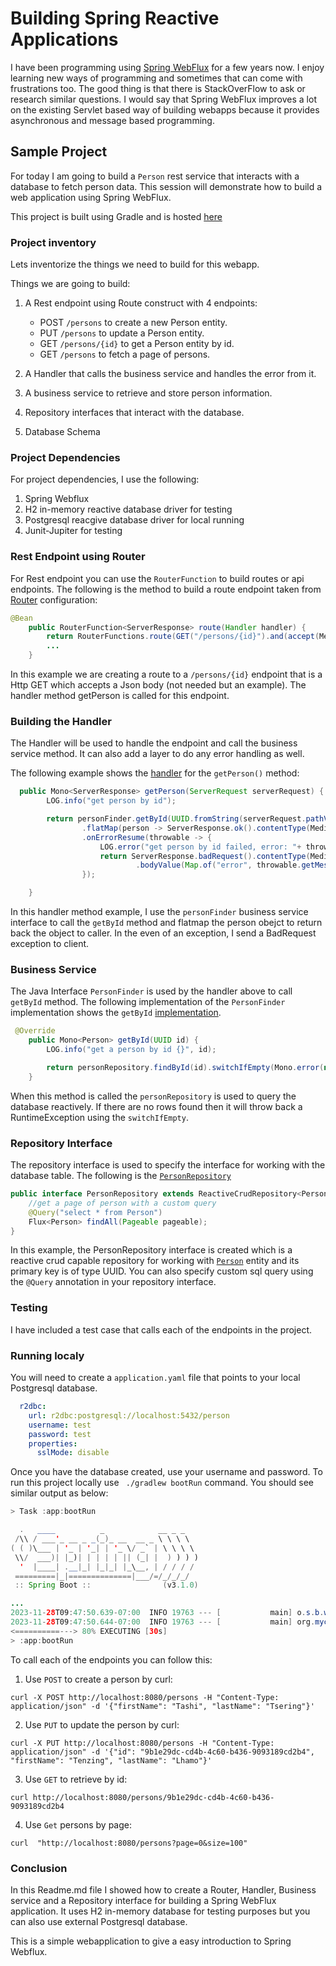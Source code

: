 # Building Spring Reactive Applications
I have been programming using [Spring WebFlux](https://docs.spring.io/spring-framework/reference/web/webflux.html) for a few years now.  I enjoy learning new ways of programming and sometimes that can come with frustrations too.  The good thing is that there is StackOverFlow to ask  or research similar questions.  I would say that Spring WebFlux improves a lot on the existing Servlet based way of building webapps because it provides asynchronous and message based programming.

## Sample Project
For today I am going to build a `Person` rest service that interacts with a database to fetch person data.  This session will demonstrate how to build a web application using Spring WebFlux.

This project is built using Gradle and is hosted [here](git@github.com:sonamsamdupkhangsar/person.git)

### Project inventory
Lets inventorize the things we need to build for this webapp.

Things we are going to build:

1. A Rest endpoint using Route construct with 4 endpoints:
    * POST `/persons` to create a new Person entity.
    * PUT `/persons` to update a Person entity.
    * GET `/persons/{id}` to get a Person entity by id.
    * GET `/persons` to fetch a page of persons.

2. A Handler that calls the business service and handles the error from it.
3. A business service to retrieve and store person information.
4. Repository interfaces that interact with the database.
5. Database Schema


### Project Dependencies

For project dependencies, I use the following: 
1. Spring Webflux 
2. H2 in-memory reactive database driver for testing
3. Postgresql reacgive database driver for local running
4. Junit-Jupiter for testing



### Rest Endpoint using Router
For Rest endpoint you can use the `RouterFunction` to build routes or api endpoints.  The following is the method to build a route endpoint taken from [Router](https://github.com/sonamsamdupkhangsar/person/blob/96e55aeba571c8cbe0b9391912f39ca544636ee1/app/src/main/java/org/mycompany/Router.java#L21) configuration:

```java
@Bean
    public RouterFunction<ServerResponse> route(Handler handler) {
        return RouterFunctions.route(GET("/persons/{id}").and(accept(MediaType.APPLICATION_JSON)), handler::getPerson)
        ...
    }
```

In this example we are creating a route to a `/persons/{id}` endpoint that is a Http GET which accepts a Json body (not needed but an example).  The handler method getPerson is called for this endpoint.  

### Building the Handler
The Handler will be used to handle the endpoint and call the business service method.  It can also add a layer to do any error handling as well.

The following example shows the [handler](https://github.com/sonamsamdupkhangsar/person/blob/96e55aeba571c8cbe0b9391912f39ca544636ee1/app/src/main/java/org/mycompany/Handler.java#L26) for the `getPerson()` method:

```java
  public Mono<ServerResponse> getPerson(ServerRequest serverRequest) {
        LOG.info("get person by id");

        return personFinder.getById(UUID.fromString(serverRequest.pathVariable("id")))
                .flatMap(person -> ServerResponse.ok().contentType(MediaType.APPLICATION_JSON).bodyValue(person))
                .onErrorResume(throwable -> {
                    LOG.error("get person by id failed, error: "+ throwable.getMessage());
                    return ServerResponse.badRequest().contentType(MediaType.APPLICATION_JSON)
                            .bodyValue(Map.of("error", throwable.getMessage()));
                });

    }
```
In this handler method example, I use the `personFinder` business service interface to call the `getById` method and flatmap the person obejct to return back the object to caller.  In the even of an exception, I send a BadRequest exception to client.

### Business Service 
The Java Interface `PersonFinder` is used by the handler above to call `getById` method.
The following implementation of the `PersonFinder` implementation shows the `getById` [implementation](https://github.com/sonamsamdupkhangsar/person/blob/96e55aeba571c8cbe0b9391912f39ca544636ee1/app/src/main/java/org/mycompany/SimplePersonFinder.java#L22C4-L28C1).

```java
 @Override
    public Mono<Person> getById(UUID id) {
        LOG.info("get a person by id {}", id);

        return personRepository.findById(id).switchIfEmpty(Mono.error(new RuntimeException("No person with id: "+ id)));
    }
```
When this method is called the `personRepository` is used to query the database reactively.  If there are no rows found then it will throw back a RuntimeException using the `switchIfEmpty`.  


### Repository Interface
The repository interface is used to specify the interface for working with the database table. 
The following is the [`PersonRepository`](https://github.com/sonamsamdupkhangsar/person/blob/96e55aeba571c8cbe0b9391912f39ca544636ee1/app/src/main/java/org/mycompany/db/repo/PersonRepository.java#L10C1-L14C2)

```java
public interface PersonRepository extends ReactiveCrudRepository<Person, UUID> {
    //get a page of person with a custom query
    @Query("select * from Person")
    Flux<Person> findAll(Pageable pageable);
}
```

In this example, the PersonRepository interface is created which is a reactive crud capable repository for working with [`Person`](https://github.com/sonamsamdupkhangsar/person/blob/96e55aeba571c8cbe0b9391912f39ca544636ee1/app/src/main/java/org/mycompany/db/repo/Person.java#L9) entity and its primary key is of type UUID.
You can also specify custom sql query using the `@Query` annotation in your repository interface.

### Testing
I have included a test case that calls each of the endpoints in the project.

### Running localy
You will need to create a `application.yaml` file that points to your local Postgresql database.
```yaml
  r2dbc:
    url: r2dbc:postgresql://localhost:5432/person
    username: test
    password: test
    properties:
      sslMode: disable
```
Once you have the database created, use your username and password.
To run this project locally use ` ./gradlew bootRun` command.  You should see similar output as below:
```java
> Task :app:bootRun

  .   ____          _            __ _ _
 /\\ / ___'_ __ _ _(_)_ __  __ _ \ \ \ \
( ( )\___ | '_ | '_| | '_ \/ _` | \ \ \ \
 \\/  ___)| |_)| | | | | || (_| |  ) ) ) )
  '  |____| .__|_| |_|_| |_\__, | / / / /
 =========|_|==============|___/=/_/_/_/
 :: Spring Boot ::                (v3.1.0)

...
2023-11-28T09:47:50.639-07:00  INFO 19763 --- [           main] o.s.b.web.embedded.netty.NettyWebServer  : Netty started on port 8080
2023-11-28T09:47:50.644-07:00  INFO 19763 --- [           main] org.mycompany.MySpringApplication        : Started MySpringApplication in 2.24 seconds (process running for 2.599)
<==========---> 80% EXECUTING [30s]
> :app:bootRun
```

To call each of the endpoints you can follow this:

1. Use `POST` to create a person by curl: 
```
curl -X POST http://localhost:8080/persons -H "Content-Type: application/json" -d '{"firstName": "Tashi", "lastName": "Tsering"}'
``` 

2. Use `PUT` to update the person by curl: 
```
curl -X PUT http://localhost:8080/persons -H "Content-Type: application/json" -d '{"id": "9b1e29dc-cd4b-4c60-b436-9093189cd2b4", "firstName": "Tenzing", "lastName": "Lhamo"}'
```
   

3. Use `GET` to retrieve by id:
```
curl http://localhost:8080/persons/9b1e29dc-cd4b-4c60-b436-9093189cd2b4
```
4. Use `Get` persons by page:
```
curl  "http://localhost:8080/persons?page=0&size=100"
```


### Conclusion
In this Readme.md file I showed how to create a Router, Handler, Business service and a Repository interface for building a Spring WebFlux application.   It uses H2 in-memory database for testing purposes but you can also use external Postgresql database.  

This is a simple webapplication to give a easy introduction to Spring Webflux.  

